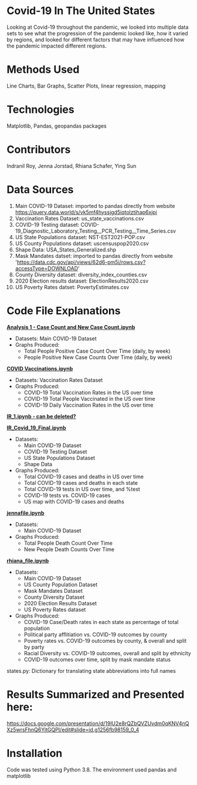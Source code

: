 # Covid-19 In The United States
Looking at Covid-19 throughout the pandemic, we looked into multiple data sets to see what the progression of the pandemic looked like, how it varied by regions, and looked for different factors that may have influenced how the pandemic impacted different regions. 

# Methods Used
Line Charts, Bar Graphs, Scatter Plots, linear regression, mapping 

# Technologies
Matplotlib, Pandas, geopandas packages 

# Contributors
Indranil Roy, Jenna Jorstad, Rhiana Schafer, Ying Sun 

# Data Sources
1. Main COVID-19 Dataset: imported to pandas directly from website https://query.data.world/s/vk5mf4hyssjgd5iqtolztihap6xjpi
2. Vaccination Rates Dataset: us_state_vaccinations.csv
3. COVID-19 Testing dataset: COVID-19_Diagnostic_Laboratory_Testing__PCR_Testing__Time_Series.csv 
4. US State Populations dataset: NST-EST2021-POP.csv
5. US County Populations dataset: uscensuspop2020.csv
6. Shape Data: USA_States_Generalized.shp
7. Mask Mandates datset: imported to pandas directly from website 'https://data.cdc.gov/api/views/62d6-pm5i/rows.csv?accessType=DOWNLOAD'
8. County Diversity dataset: diversity_index_counties.csv
9. 2020 Election results dataset: ElectionResults2020.csv
10. US Poverty Rates datset: PovertyEstimates.csv

# Code File Explanations
<u><b>Analysis 1 - Case Count and New Case Count.ipynb</u></b>
<ul><li>Datasets: Main COVID-19 Dataset</li>
<li>Graphs Produced: <ul>
        <li>Total People Positive Case Count Over Time (daily, by week)</li>
        <li>People Positive New Case Counts Over Time (daily, by week)</li></ul></ul>
        
<u><b>COVID Vaccinations.ipynb</u></b>
<ul><li>Datasets: Vaccination Rates Dataset</li>
<li>Graphs Produced:<ul>
        <li>COVID-19 Total Vaccination Rates in the US over time</li>            
        <li>COVID-19 Total People Vaccinated in the US over time</li>
        <li>COVID-19 Daily Vaccination Rates in the US over time</li></ul></ul>
        
<u><b>IR_1.ipynb - can be deleted?</u></b>

<u><b>IR_Covid_19_Final.ipynb</u></b>
<ul><li>Datasets: <ul>
        <li>Main COVID-19 Dataset</li>
        <li>COVID-19 Testing Dataset</li>
        <li>US State Populations Dataset</li>
        <li>Shape Data</li></ul>
<li>Graphs Produced: <ul>
        <li>Total COVID-19 cases and deaths in US over time</li>
        <li>Total COVID-19 cases and deaths in each state</li>
        <li>Total COVID-19 tests in US over time, and %test </li>
        <li>COVID-19 tests vs. COVID-19 cases</li>
        <li>US map with COVID-19 cases and deaths</li></ul></ul>
        
<u><b>jennafile.ipynb</u></b>
<ul><li>Datasets: <ul>
        <li>Main COVID-19 Dataset</li></ul>
<li>Graphs Produced: <ul>
        <li>Total People Death Count Over Time</li>
        <li>New People Death Counts Over Time</li></ul></ul>
       
<u><b>rhiana_file.ipynb</u></b>
<ul><li>Datasets: <ul>
        <li>Main COVID-19 Dataset</li>
        <li>US County Population Dataset</li>
        <li>Mask Mandates Dataset</li>
        <li>County Diversity Dataset</li>
        <li>2020 Election Results Dataset</li>
        <li>US Poverty Rates dataset</li></ul>             
<li>Graphs Produced: <ul>
        <li>COVID-19 Case/Death rates in each state as percentage of total population</li>
        <li>Political party afflitiation vs. COVID-19 outcomes by county</li>
        <li>Poverty rates vs. COVID-19 outcomes by county, & overall and split by party</li>
        <li>Racial Diversity vs. COVID-19 outcomes, overall and split by ethnicity</li>
        <li>COVID-19 outcomes over time, split by mask mandate status</li></ul></ul>           
              
states.py: Dictionary for translating state abbreviations into full names

# Results Summarized and Presented here:
https://docs.google.com/presentation/d/19lU2e8rQZbQVZUvdm0qKNV4nQXz5wrsFhnQ6YitGQPI/edit#slide=id.g1256fb98159_0_4


# Installation 
Code was tested using Python 3.8. The environment used pandas and matplotlib

